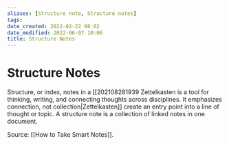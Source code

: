 ```yaml
---
aliases: [Structure note, Structure notes]
tags: 
date_created: 2022-02-22 08:02
date_modified: 2022-06-07 10:06
title: Structure Notes
---
```


# Structure Notes

Structure, or index, notes in a [[202108281939 Zettelkasten is a tool for thinking, writing, and connecting thoughts across disciplines. It emphasizes connection, not collection|Zettelkasten]] create an entry point into a line of thought or topic. A structure note is a collection of linked notes in one document.

Source: [[How to Take Smart Notes]].

